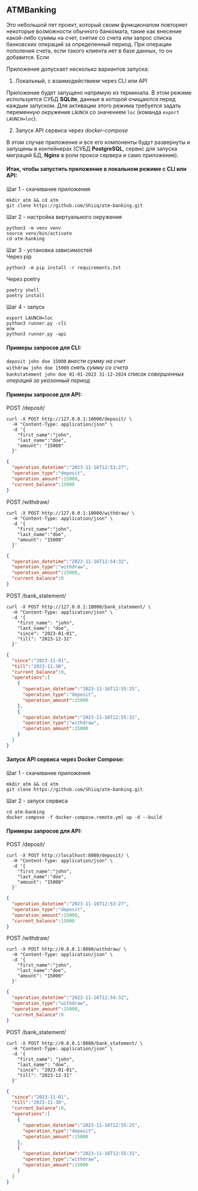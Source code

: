 ## ATMBanking

Это небольшой пет проект, который своим функционалом повторяет 
некоторые возможности обычного банкомата, такие как 
внесение какой-либо суммы на счет, снятие со счета или запрос 
списка банковских операций за определенный период. При операции пополения счета, если 
такого клиента нет в базе данных, то он добавится. Если


Приложение допускает несколько вариантов запуска:
1. Локальный, с взаимодействием через CLI или API  

Приложение будет запущено напрямую из терминала. В этом режиме используется СУБД **SQLite**, 
данные в которой очищаются перед каждым запуском. Для активации этого режима
требуется задать переменную окружения `LAUNCH` со значением `loc` (команда `export LAUNCH=loc`).

2. Запуск API сервиса через *docker-compose*  

В этом случае приложение и все его компоненты будут развернуты и запущены в контейнерах
(СУБД **PostgreSQL**, сервис для запуска миграций БД, **Nginx** в роли прокси сервера и само приложение).


#### Итак, чтобы запустить приложение в локальном режиме с CLI или API:  
Шаг 1 - скачивание приложения
```shell
mkdir atm && cd atm
git clone https://github.com/Shiiq/atm-banking.git
```
Шаг 2 - настройка виртуального окружения  
```shell
python3 -m venv venv
source venv/bin/activate
cd atm-banking
```
Шаг 3 - установка зависимостей  
Через pip
```shell
python3 -m pip install -r requirements.txt
```
Через poetry
```shell
poetry shell
poetry install
```
Шаг 4 - запуск
```shell
export LAUNCH=loc
python3 runner.py -cli
или
python3 runner.py -api 
```

#### Примеры запросов для CLI:  
`deposit john doe 15000` *внести сумму на счет*  
`withdraw john doe 15000` *снять сумму со счета*  
`bankstatement john doe 01-01-2023 31-12-2024` *список совершенных операций за указанный период*

#### Примеры запросов для API:  
POST /deposit/
```shell
curl -X POST http://127.0.0.1:10000/deposit/ \
  -H "Content-Type: application/json" \
  -d '{
    "first_name":"john",
    "last_name":"doe",
    "amount": "15000"
  }'
```
```json
{
  "operation_datetime":"2023-11-16T12:53:27",
  "operation_type":"deposit",
  "operation_amount":15000,
  "current_balance":15000
}
```
POST /withdraw/
```shell
curl -X POST http://127.0.0.1:10000/withdraw/ \
  -H "Content-Type: application/json" \
  -d '{
    "first_name":"john",
    "last_name":"doe",
    "amount": "15000"
  }'
```
```json
{
  "operation_datetime":"2023-11-16T12:54:32",
  "operation_type":"withdraw",
  "operation_amount":15000,
  "current_balance":0
}
```
POST /bank_statement/
```shell
curl -X POST http://127.0.0.1:10000/bank_statement/ \
  -H "Content-Type: application/json" \
  -d '{
    "first_name": "john",
    "last_name": "doe",
    "since": "2023-01-01",
    "till": "2023-12-31"
  }'
```
```json
{
  "since":"2023-11-01",
  "till":"2023-11-30",
  "current_balance":0,
  "operations":[
    {
      "operation_datetime":"2023-11-16T12:55:25",
      "operation_type":"deposit",
      "operation_amount":15000
    },
    {
      "operation_datetime":"2023-11-16T12:55:31",
      "operation_type":"withdraw",
      "operation_amount":15000
    }
  ]
}
```

#### Запуск API сервиса через Docker Compose:  
Шаг 1 - скачивание приложения
```shell
mkdir atm && cd atm
git clone https://github.com/Shiiq/atm-banking.git
```
Шаг 2 - запуск сервиса
```shell
cd atm-banking
docker compose -f docker-compose.remote.yml up -d --build
```
#### Примеры запросов для API:  
POST /deposit/
```shell
curl -X POST http://localhost:8080/deposit/ \
  -H "Content-Type: application/json" \
  -d '{
    "first_name":"john",
    "last_name":"doe",
    "amount": "15000"
  }'
```
```json
{
  "operation_datetime":"2023-11-16T12:53:27",
  "operation_type":"deposit",
  "operation_amount":15000,
  "current_balance":15000
}
```
POST /withdraw/
```shell
curl -X POST http://0.0.0.1:8080/withdraw/ \
  -H "Content-Type: application/json" \
  -d '{
    "first_name":"john",
    "last_name":"doe",
    "amount": "15000"
  }'
```
```json
{
  "operation_datetime":"2023-11-16T12:54:32",
  "operation_type":"withdraw",
  "operation_amount":15000,
  "current_balance":0
}
```
POST /bank_statement/
```shell
curl -X POST http://0.0.0.1:8080/bank_statement/ \
  -H "Content-Type: application/json" \
  -d '{
    "first_name": "john",
    "last_name": "doe",
    "since": "2023-01-01",
    "till": "2023-12-31"
  }'
```
```json
{
  "since":"2023-11-01",
  "till":"2023-11-30",
  "current_balance":0,
  "operations":[
    {
      "operation_datetime":"2023-11-16T12:55:25",
      "operation_type":"deposit",
      "operation_amount":15000
    },
    {
      "operation_datetime":"2023-11-16T12:55:31",
      "operation_type":"withdraw",
      "operation_amount":15000
    }
  ]
}
```